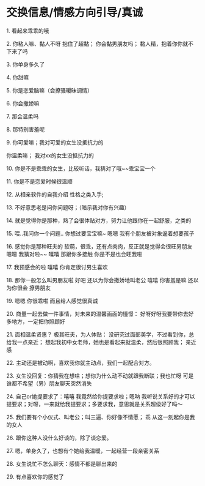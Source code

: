 # 交换信息/情感方向引导/真诚

1\. 看起来乖乖的哦

2\. 你粘人嘛、黏人不呀 抱住了超黏； 你会黏男朋友吗； 黏人精，抱着你你就不下来了吗

3\. 你单身多久了

4\. 你甜嘛

5\. 你是恋爱脑嘛（会撩骚暧昧调情）

6\. 你会撒娇嘛

7\. 那会温柔吗

8\. 那特别害羞呢

9\. 你可爱嘛；我对可爱的女生没抵抗力的

你温柔嘛； 我对xx的女生没抵抗力的

10\. 你是不是乖乖的女生，比较听话，我猜对了哦\~\~乖宝宝一个

11\. 你是不是恋爱时候很温顺

12\. 从相亲软件的自我介绍 性格之类入手;

13\. 不好意思老是问你问题呀；（暗示我对你有兴趣）

14\. 就是觉得你是那种，熟了会很体贴对方，努力让他跟你在一起舒服，之类的

15\. 喂..我问你一个问题..   你想过要宝宝嘛\~ 嗯嗯 我有个朋友被对象逼着想要孩子

16\. 感觉你是那种旺夫的   软萌，很乖，还有点肉肉，反正就是觉得会很旺男朋友  嗯嗯 我猜对啦\~\~ 嘻嘻  那跟你多接触 你是不是也会旺我啦

17\. 我预感会的啦 嘻嘻    你肯定很讨男生喜欢

18\. 那你一般怎么叫男朋友啦  好吧 还以为你会撒娇地叫老公  嘻嘻 你害羞是嘛  还以为你很会 撩男朋友

19\. 嗯嗯 你很乖啦 而且给人感觉很真诚

20\. 商量一起去做一件事情，对未来的温馨画面的憧憬：  好呀好呀我要带你去好多地方，一定把你照顾好

21\. 面相温柔贤惠？ 极其旺夫，为人体贴： 没研究过面部美学，不过看到你，总给我一点亲近； 想起我初中女老师，她也是看起来就温柔，然后很照顾我； 亲近感

22\. 主动还是被动啊，喜欢我你就主动点，我们一起配合对方。

23\. 女生没回复：你猜我在想啥；想你为什么动不动就跟我断联；我也忙呀 可是谁都不希望（男）朋友聊天突然消失

24\. 自己or她提要求了：嘻嘻  我竟然给你提要求啦；嗯呐  我听说关系好的才可以提要求；对呀，一来就给我提要求；多要求我，意思就是关系超级好了吗～

25\. 我们要有个小仪式、叫老公；叫三遍、你好像不情愿； 乖 从这一刻起你是我的女人

26\. 跟你这种人没什么好谈的，除了谈恋爱。

27\. 嗯，单身久了，也想有个她给我温暖，一起经营一段亲密关系

28\. 女生说忙不怎么聊天：感情不都是聊出来的

29\. 有点喜欢你的感觉了
